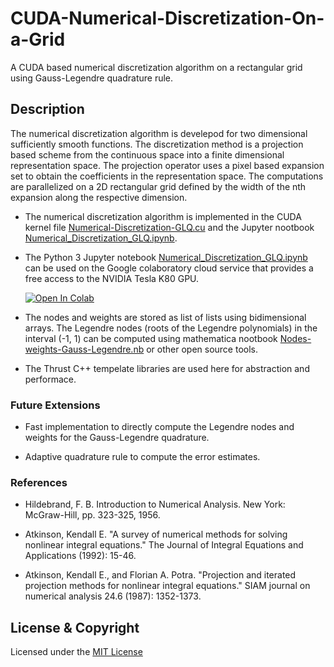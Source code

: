 # CUDA-Numerical-Discretization-On-a-Grid
A CUDA based numerical discretization algorithm on a rectangular grid using Gauss-Legendre quadrature rule. 

## Description

The numerical discretization algorithm is develepod for two dimensional sufficiently smooth functions. The discretization method is a projection based scheme from the continuous space into a finite dimensional representation space. The projection operator uses a pixel based expansion set to obtain the coefficients in the representation space. The computations are parallelized on a 2D rectangular grid defined by the width of the nth expansion along the respective dimension. 

* The numerical discretization algorithm is implemented in the CUDA kernel file [Numerical-Discretization-GLQ.cu](Numerical-Discretization-GLQ.cu) and the Jupyter nootbook [Numerical_Discretization_GLQ.ipynb](Numerical_Discretization_GLQ.ipynb).

* The Python 3 Jupyter notebook [Numerical_Discretization_GLQ.ipynb](Numerical_Discretization_GLQ.ipynb) can be used on the Google colaboratory cloud service that provides a free access to the NVIDIA Tesla K80 GPU.  

  [![Open In Colab](https://colab.research.google.com/assets/colab-badge.svg)](https://colab.research.google.com/github/kk17m/kk17m/CUDA-Numerical-Discretization-On-a-Grid/blob/master/Numerical_Discretization_GLQ.ipynb)

* The nodes and weights are stored as list of lists using bidimensional arrays. The Legendre nodes (roots of the Legendre polynomials) in the interval (-1, 1) can be computed using mathematica nootbook [Nodes-weights-Gauss-Legendre.nb](Nodes-weights-Gauss-Legendre.nb) or other open source tools. 

* The Thrust C++ tempelate libraries are used here for abstraction and performace.

### Future Extensions

* Fast implementation to directly compute the Legendre nodes and weights for the Gauss-Legendre quadrature.

* Adaptive quadrature rule to compute the error estimates.

### References

* Hildebrand, F. B. Introduction to Numerical Analysis. New York: McGraw-Hill, pp. 323-325, 1956.

* Atkinson, Kendall E. "A survey of numerical methods for solving nonlinear integral equations." The Journal of Integral Equations and Applications (1992): 15-46.

* Atkinson, Kendall E., and Florian A. Potra. "Projection and iterated projection methods for nonlinear integral equations." SIAM journal on numerical analysis 24.6 (1987): 1352-1373.

## License & Copyright
Licensed under the [MIT License](LICENSE)

